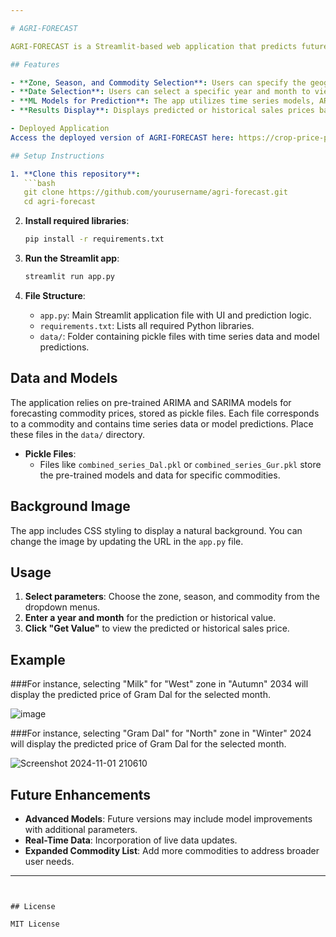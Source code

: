 ```yaml
---

# AGRI-FORECAST

AGRI-FORECAST is a Streamlit-based web application that predicts future average sales values for agri-horticulture commodities in India using time series analysis and machine learning models like ARIMA and SARIMA. By selecting various parameters, users can access predicted or historical sales values, assisting stakeholders in making informed decisions about commodity prices.

## Features

- **Zone, Season, and Commodity Selection**: Users can specify the geographical zone, season, and commodity type to tailor predictions.
- **Date Selection**: Users can select a specific year and month to view either historical data or a prediction.
- **ML Models for Prediction**: The app utilizes time series models, ARIMA and SARIMA, for accurate forecasting.
- **Results Display**: Displays predicted or historical sales prices based on input parameters.

- Deployed Application
Access the deployed version of AGRI-FORECAST here: https://crop-price-prediction-model.streamlit.app/

## Setup Instructions

1. **Clone this repository**:
   ```bash
   git clone https://github.com/yourusername/agri-forecast.git
   cd agri-forecast
   ```

2. **Install required libraries**:
   ```bash
   pip install -r requirements.txt
   ```

3. **Run the Streamlit app**:
   ```bash
   streamlit run app.py
   ```

4. **File Structure**:
    - `app.py`: Main Streamlit application file with UI and prediction logic.
    - `requirements.txt`: Lists all required Python libraries.
    - `data/`: Folder containing pickle files with time series data and model predictions.

## Data and Models

The application relies on pre-trained ARIMA and SARIMA models for forecasting commodity prices, stored as pickle files. Each file corresponds to a commodity and contains time series data or model predictions. Place these files in the `data/` directory.

- **Pickle Files**:
  - Files like `combined_series_Dal.pkl` or `combined_series_Gur.pkl` store the pre-trained models and data for specific commodities.
  
## Background Image

The app includes CSS styling to display a natural background. You can change the image by updating the URL in the `app.py` file.

## Usage

1. **Select parameters**: Choose the zone, season, and commodity from the dropdown menus.
2. **Enter a year and month** for the prediction or historical value.
3. **Click "Get Value"** to view the predicted or historical sales price.

## Example

###For instance, selecting "Milk" for "West" zone in "Autumn" 2034 will display the predicted price of Gram Dal for the selected month.

![image](https://github.com/user-attachments/assets/bd2db0c3-68e4-46ef-b374-b8a69ea438ea)


###For instance, selecting "Gram Dal" for "North" zone in "Winter" 2024  will display the predicted price of Gram Dal for the selected month.

![Screenshot 2024-11-01 210610](https://github.com/user-attachments/assets/5c2bfbc2-022e-4238-a23f-b97360fe08dd)



## Future Enhancements

- **Advanced Models**: Future versions may include model improvements with additional parameters.
- **Real-Time Data**: Incorporation of live data updates.
- **Expanded Commodity List**: Add more commodities to address broader user needs.

---
```


## License

MIT License
